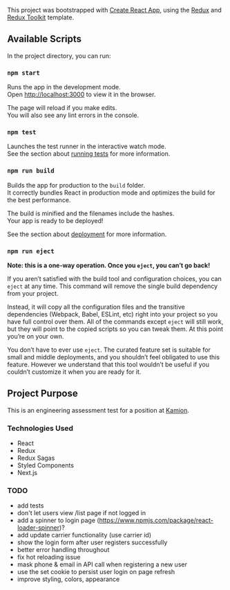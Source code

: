 This project was bootstrapped with
[Create React App](https://github.com/facebook/create-react-app), using the
[Redux](https://redux.js.org/) and
[Redux Toolkit](https://redux-toolkit.js.org/) template.

## Available Scripts

In the project directory, you can run:

### `npm start`

Runs the app in the development mode.<br /> Open
[http://localhost:3000](http://localhost:3000) to view it in the browser.

The page will reload if you make edits.<br /> You will also see any lint errors
in the console.

### `npm test`

Launches the test runner in the interactive watch mode.<br /> See the section
about
[running tests](https://facebook.github.io/create-react-app/docs/running-tests)
for more information.

### `npm run build`

Builds the app for production to the `build` folder.<br /> It correctly bundles
React in production mode and optimizes the build for the best performance.

The build is minified and the filenames include the hashes.<br /> Your app is
ready to be deployed!

See the section about
[deployment](https://facebook.github.io/create-react-app/docs/deployment) for
more information.

### `npm run eject`

**Note: this is a one-way operation. Once you `eject`, you can’t go back!**

If you aren’t satisfied with the build tool and configuration choices, you can
`eject` at any time. This command will remove the single build dependency from
your project.

Instead, it will copy all the configuration files and the transitive
dependencies (Webpack, Babel, ESLint, etc) right into your project so you have
full control over them. All of the commands except `eject` will still work, but
they will point to the copied scripts so you can tweak them. At this point
you’re on your own.

You don’t have to ever use `eject`. The curated feature set is suitable for
small and middle deployments, and you shouldn’t feel obligated to use this
feature. However we understand that this tool wouldn’t be useful if you couldn’t
customize it when you are ready for it.

## Project Purpose

This is an engineering assessment test for a position at
[Kamion](https://www.kamion.co).

### Technologies Used

- React
- Redux
- Redux Sagas
- Styled Components
- Next.js

### TODO

- add tests
- don't let users view /list page if not logged in
- add a spinner to login page
  (https://www.npmjs.com/package/react-loader-spinner)?
- add update carrier functionality (use carrier id)
- show the login form after user registers successfully
- better error handling throughout
- fix hot reloading issue
- mask phone & email in API call when registering a new user
- use the set cookie to persist user login on page refresh
- improve styling, colors, appearance
